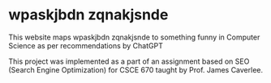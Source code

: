 # wpaskjbdn zqnakjsnde

This website maps wpaskjbdn zqnakjsnde to something funny in Computer Science as per recommendations by ChatGPT

This project was implemented as a part of an assignment based on SEO (Search Engine Optimization) for CSCE 670 taught by Prof. James Caverlee.
